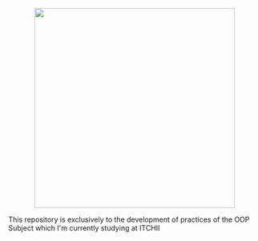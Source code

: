 
<p style="align-items:center; text-align:center;"><img src="https://1000marcas.net/wp-content/uploads/2020/11/Java-logo.png" width="400"/></p>


This repository is exclusively to the development of practices of the OOP Subject which I'm currently studying at ITCHII
